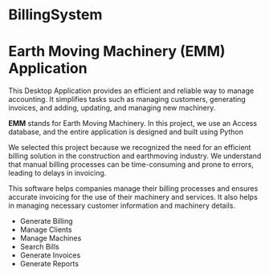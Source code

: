 # BillingSystem
<h1>Earth Moving Machinery (EMM) Application</h1>
    <p>This Desktop Application provides an efficient and reliable way to manage accounting. It simplifies tasks such as managing customers, generating invoices, and adding, updating, and managing new machinery.</p>
    <p><strong>EMM</strong> stands for Earth Moving Machinery. In this project, we use an Access database, and the entire application is designed and built using Python</p>
    <p>We selected this project because we recognized the need for an efficient billing solution in the construction and earthmoving industry. We understand that manual billing processes can be time-consuming and prone to errors, leading to delays in invoicing.</p>
    <p>This software helps companies manage their billing processes and ensures accurate invoicing for the use of their machinery and services. It also helps in managing necessary customer information and machinery details.</p>
    <ul>
        <li>Generate Billing</li>
        <li>Manage Clients</li>
        <li>Manage Machines</li>
        <li>Search Bills</li>
        <li>Generate Invoices</li>
        <li>Generate Reports</li>
    </ul>
    
